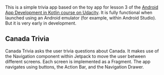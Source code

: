 
This is a simple trivia app based on the toy app for lesson 3 of the [Android App Development in Kotlin course on Udacity](https://www.udacity.com/course/developing-android-apps-with-kotlin--ud9012).
It is fully functional when launched using an Android emulator (for example, within Android Studio). But it is very early in development.

## Canada Trivia 

Canada Trivia asks the user trivia questions about Canada. 
It makes use of the Navigation component within Jetpack to move the user between different screens.  Each screen is implemented as a Fragment.
The app navigates using buttons, the Action Bar, and the Navigation Drawer.



